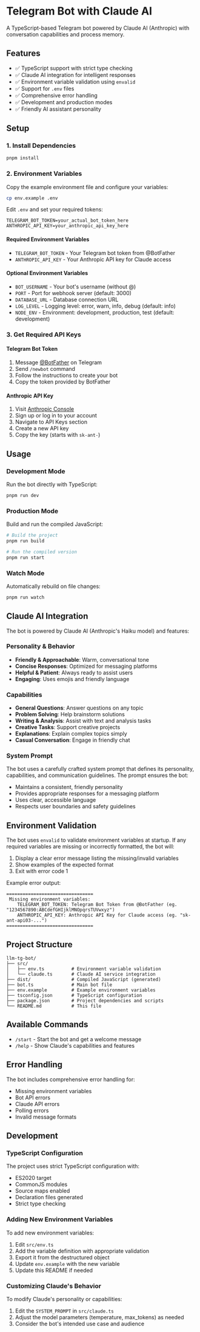# Telegram Bot with Claude AI

A TypeScript-based Telegram bot powered by Claude AI (Anthropic) with conversation capabilities and process memory.

## Features

- ✅ TypeScript support with strict type checking
- ✅ Claude AI integration for intelligent responses
- ✅ Environment variable validation using `envalid`
- ✅ Support for `.env` files
- ✅ Comprehensive error handling
- ✅ Development and production modes
- ✅ Friendly AI assistant personality

## Setup

### 1. Install Dependencies

```bash
pnpm install
```

### 2. Environment Variables

Copy the example environment file and configure your variables:

```bash
cp env.example .env
```

Edit `.env` and set your required tokens:

```env
TELEGRAM_BOT_TOKEN=your_actual_bot_token_here
ANTHROPIC_API_KEY=your_anthropic_api_key_here
```

#### Required Environment Variables

- `TELEGRAM_BOT_TOKEN` - Your Telegram bot token from @BotFather
- `ANTHROPIC_API_KEY` - Your Anthropic API key for Claude access

#### Optional Environment Variables

- `BOT_USERNAME` - Your bot's username (without @)
- `PORT` - Port for webhook server (default: 3000)
- `DATABASE_URL` - Database connection URL
- `LOG_LEVEL` - Logging level: error, warn, info, debug (default: info)
- `NODE_ENV` - Environment: development, production, test (default: development)

### 3. Get Required API Keys

#### Telegram Bot Token
1. Message [@BotFather](https://t.me/botfather) on Telegram
2. Send `/newbot` command
3. Follow the instructions to create your bot
4. Copy the token provided by BotFather

#### Anthropic API Key
1. Visit [Anthropic Console](https://console.anthropic.com/)
2. Sign up or log in to your account
3. Navigate to API Keys section
4. Create a new API key
5. Copy the key (starts with `sk-ant-`)

## Usage

### Development Mode

Run the bot directly with TypeScript:

```bash
pnpm run dev
```

### Production Mode

Build and run the compiled JavaScript:

```bash
# Build the project
pnpm run build

# Run the compiled version
pnpm run start
```

### Watch Mode

Automatically rebuild on file changes:

```bash
pnpm run watch
```

## Claude AI Integration

The bot is powered by Claude AI (Anthropic's Haiku model) and features:

### Personality & Behavior
- **Friendly & Approachable**: Warm, conversational tone
- **Concise Responses**: Optimized for messaging platforms
- **Helpful & Patient**: Always ready to assist users
- **Engaging**: Uses emojis and friendly language

### Capabilities
- **General Questions**: Answer questions on any topic
- **Problem Solving**: Help brainstorm solutions
- **Writing & Analysis**: Assist with text and analysis tasks
- **Creative Tasks**: Support creative projects
- **Explanations**: Explain complex topics simply
- **Casual Conversation**: Engage in friendly chat

### System Prompt
The bot uses a carefully crafted system prompt that defines its personality, capabilities, and communication guidelines. The prompt ensures the bot:
- Maintains a consistent, friendly personality
- Provides appropriate responses for a messaging platform
- Uses clear, accessible language
- Respects user boundaries and safety guidelines

## Environment Validation

The bot uses `envalid` to validate environment variables at startup. If any required variables are missing or incorrectly formatted, the bot will:

1. Display a clear error message listing the missing/invalid variables
2. Show examples of the expected format
3. Exit with error code 1

Example error output:
```
================================
 Missing environment variables:
    TELEGRAM_BOT_TOKEN: Telegram Bot Token from @BotFather (eg. "1234567890:ABCdefGHIjklMNOpqrsTUVwxyz")
    ANTHROPIC_API_KEY: Anthropic API Key for Claude access (eg. "sk-ant-api03-...")
================================
```

## Project Structure

```
llm-tg-bot/
├── src/
│   ├── env.ts          # Environment variable validation
│   └── claude.ts       # Claude AI service integration
├── dist/               # Compiled JavaScript (generated)
├── bot.ts              # Main bot file
├── env.example         # Example environment variables
├── tsconfig.json       # TypeScript configuration
├── package.json        # Project dependencies and scripts
└── README.md           # This file
```

## Available Commands

- `/start` - Start the bot and get a welcome message
- `/help` - Show Claude's capabilities and features

## Error Handling

The bot includes comprehensive error handling for:
- Missing environment variables
- Bot API errors
- Claude API errors
- Polling errors
- Invalid message formats

## Development

### TypeScript Configuration

The project uses strict TypeScript configuration with:
- ES2020 target
- CommonJS modules
- Source maps enabled
- Declaration files generated
- Strict type checking

### Adding New Environment Variables

To add new environment variables:

1. Edit `src/env.ts`
2. Add the variable definition with appropriate validation
3. Export it from the destructured object
4. Update `env.example` with the new variable
5. Update this README if needed

### Customizing Claude's Behavior

To modify Claude's personality or capabilities:

1. Edit the `SYSTEM_PROMPT` in `src/claude.ts`
2. Adjust the model parameters (temperature, max_tokens) as needed
3. Consider the bot's intended use case and audience 
